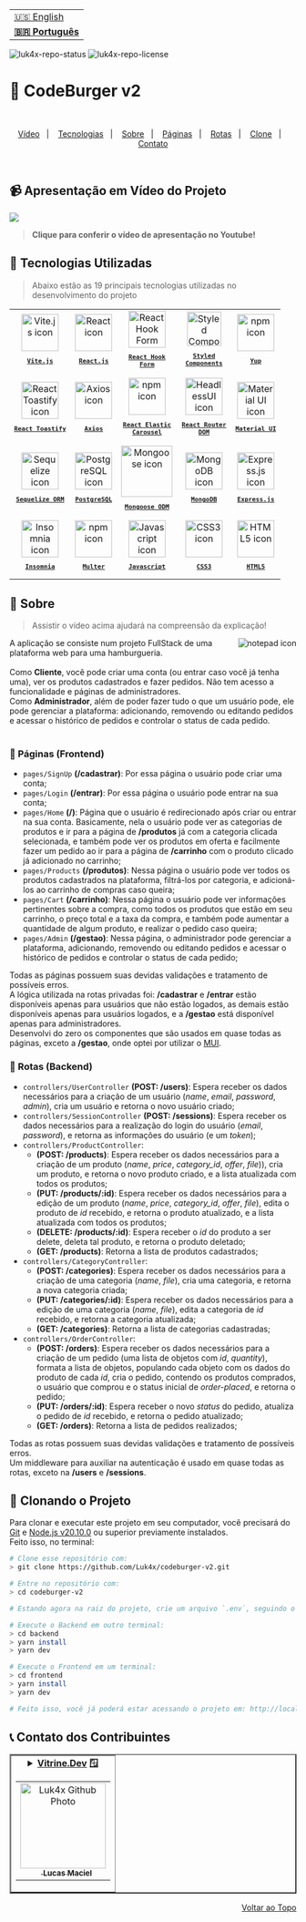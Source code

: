 <table align="right">
  <tr>
    <td>
      <a href="readme-en.md">🇺🇸 English</a>
    </td>
  </tr>
  <tr>
    <td>
      <b><a href="README.md">🇧🇷 Português</a></b>
    </td>
  </tr>
</table>

![luk4x-repo-status](https://img.shields.io/badge/Status-Finished-lightgrey?style=for-the-badge&logo=headspace&logoColor=green&color=lightgrey)
![luk4x-repo-license](https://img.shields.io/github/license/Luk4x/codeburger-v2?style=for-the-badge&logo=unlicense)
# 🍔 CodeBurger v2

<br>
<p align="center">
  <a href="#-apresentação-em-vídeo-do-projeto">Vídeo</a>&nbsp;&nbsp;&nbsp;|&nbsp;&nbsp;&nbsp;
  <a href="#-tecnologias-utilizadas">Tecnologias</a>&nbsp;&nbsp;&nbsp;|&nbsp;&nbsp;&nbsp;
  <a href="#-sobre">Sobre</a>&nbsp;&nbsp;&nbsp;|&nbsp;&nbsp;&nbsp;
  <a href="#-páginas-frontend">Páginas</a>&nbsp;&nbsp;&nbsp;|&nbsp;&nbsp;&nbsp;
  <a href="#-rotas-backend">Rotas</a>&nbsp;&nbsp;&nbsp;|&nbsp;&nbsp;&nbsp;
  <a href="#-clonando-o-projeto">Clone</a>&nbsp;&nbsp;&nbsp;|&nbsp;&nbsp;&nbsp;
  <a href="#-contato-dos-contribuintes">Contato</a>
</p>
<br>

## 📹 Apresentação em Vídeo do Projeto
<a href="https://www.youtube.com/watch?v=-kOThVFZjxs" target="_blank">
  <img align="center" src="https://github.com/Luk4x/codeburger-v2/assets/86276393/72304b0f-d81f-443b-ae15-9fb3397b9b69" />
<a/>

> **Clique para conferir o vídeo de apresentação no Youtube!**<br>

## 🚀 Tecnologias Utilizadas

> Abaixo estão as 19 principais tecnologias utilizadas no desenvolvimento do projeto

<table align="center">
  <tr>
    <td align="center">
      <a href="https://vitejs.dev/">
        <img src="https://skillicons.dev/icons?i=vite" width="65px" alt="Vite.js icon"/><br>
        <sub>
          <b>
            <pre>Vite.js</pre>
          </b>
        </sub>
      </a>
    </td>
    <td align="center">
      <a href="https://pt-br.reactjs.org/">
        <img src="https://skillicons.dev/icons?i=react" width="65px" alt="React icon"/><br>
        <sub>
          <b>
            <pre>React.js</pre>
          </b>
        </sub>
      </a>
    </td>
    <td align="center">
      <a href="https://react-hook-form.com/">
        <img src="https://github.com/Luk4x/Luk4x/assets/86276393/f9481945-1000-4624-8097-ac7da93ea0c5" width="65px" alt="React Hook Form icon"/><br/>
        <sub>
          <b>
            <pre>React Hook<br/>Form</pre>
          </b>
        </sub>
      </a>
    </td>
    <td align="center">
      <a href="https://styled-components.com/">
        <img src="https://skillicons.dev/icons?i=styledcomponents" width="60px" alt="Styled Components icon"/><br/>
        <sub>
          <b>
            <pre>Styled<br/>Components</pre>
          </b>
        </sub>
      </a>
    </td>
    <td align="center">
      <a href="https://github.com/jquense/yup">
      <img src="https://user-images.githubusercontent.com/86276393/212925340-d173a3be-d947-4620-b6e6-734d1fdf8fd0.png" width="65px" alt="npm icon"/><br/>
      <sub>
        <b>
          <pre>Yup</pre>
        </b>
      </sub>
      </a>
    </td>
  </tr>
  <tr>
    <td align="center">
      <a href="https://fkhadra.github.io/react-toastify/introduction">
        <img src="https://github.com/Luk4x/codeburger-v2/assets/86276393/c294c572-7922-44fe-93be-a49411984033" width="65px" alt="React Toastify icon"/><br>
        <sub>
          <b>
            <pre>React Toastify</pre>
          </b>
        </sub>
      </a>
    </td>
    <td align="center">
      <a href="https://axios-http.com/docs/intro">
      <img src="https://github.com/Luk4x/Luk4x/assets/86276393/71a02aa6-3809-4a9b-8190-80732381c873" width="65px" alt="Axios icon"/><br/>
      <sub>
        <b>
          <pre>Axios</pre>
        </b>
      </sub>
      </a>
    </td>
    <td align="center">
      <a href="https://www.npmjs.com/package/react-elastic-carousel">
        <img src="https://user-images.githubusercontent.com/86276393/212925340-d173a3be-d947-4620-b6e6-734d1fdf8fd0.png" height="65px" alt="npm icon"/><br>
        <sub>
          <b>
            <pre>React Elastic<br />Carousel</pre>
          </b>
        </sub>
      </a>
    </td>
    <td align="center">
      <a href="https://reactrouter.com/en/main">
        <img src="https://github.com/Luk4x/codeburger-v2/assets/86276393/b82d80fb-d615-4320-82a9-2d43b6458288" height="65px" alt="HeadlessUI icon"/><br>
        <sub>
          <b>
            <pre>React Router<br />DOM</pre>
          </b>
        </sub>
      </a>
    </td>
    <td align="center">
      <a href="https://mui.com">
        <img src="https://skillicons.dev/icons?i=materialui" height="65px" alt="Material UI icon"/><br>
        <sub>
          <b>
            <pre>Material UI</pre>
          </b>
        </sub>
      </a>
    </td>
  </tr>
  <tr>
   <td align="center">
      <a href="https://sequelize.org/">
        <img src="https://github.com/Luk4x/codeburger-v2/assets/86276393/f7645e40-416a-439e-b0bf-21eecbd6e358" height="65px" alt="Sequelize icon"/><br>
        <sub>
          <b>
            <pre>Sequelize ORM</pre>
          </b>
        </sub>
      </a>
    </td>
   <td align="center">
      <a href="https://www.postgresql.org/">
        <img src="https://skillicons.dev/icons?i=postgres" height="65px" alt="PostgreSQL icon"/><br>
        <sub>
          <b>
            <pre>PostgreSQL</pre>
          </b>
        </sub>
      </a>
    </td>
    <td align="center">
      <a href="https://mongoosejs.com/">
        <img src="https://github.com/Luk4x/codeburger-v2/assets/86276393/727096a8-0eaf-4ea0-9bbd-629a2a94149b" width="90px" alt="Mongoose icon"/><br>
        <sub>
          <b>
            <pre>Mongoose ODM</pre>
          </b>
        </sub>
      </a>
    </td>
    <td align="center">
      <a href="https://www.mongodb.com/">
        <img src="https://skillicons.dev/icons?i=mongodb" height="65px" alt="MongoDB icon"/><br>
        <sub>
          <b>
            <pre>MongoDB</pre>
          </b>
        </sub>
      </a>
    </td>
    <td align="center">
      <a href="https://expressjs.com/">
        <img src="https://skillicons.dev/icons?i=express" width="65px" alt="Express.js icon"/><br/>
        <sub>
          <b>
            <pre>Express.js</pre>
          </b>
        </sub>
      </a>
    </td>
  </tr>
  <tr>
    <td align="center">
      <a href="https://insomnia.rest/">
        <img src="https://github.com/Luk4x/codeburger-v2/assets/86276393/ad4bdd02-db7a-46c4-ad80-6a2797652a17" height="65px" alt="Insomnia icon"/><br>
        <sub>
          <b>
            <pre>Insomnia</pre>
          </b>
        </sub>
      </a>
    </td>
    <td align="center">
      <a href="https://www.npmjs.com/package/multer">
        <img src="https://user-images.githubusercontent.com/86276393/212925340-d173a3be-d947-4620-b6e6-734d1fdf8fd0.png" height="65px" alt="npm icon"/><br>
        <sub>
          <b>
            <pre>Multer</pre>
          </b>
        </sub>
      </a>
    </td>
    <td align="center">
      <a href="https://developer.mozilla.org/en-US/docs/Web/JavaScript/">
        <img src="https://skillicons.dev/icons?i=js" width="65px" alt="Javascript icon"/><br>
        <sub>
          <b>
            <pre>Javascript</pre>
          </b>
        </sub>
      </a>
    </td>
    <td align="center">
      <a href="https://developer.mozilla.org/en-US/docs/Web/CSS/">
        <img src="https://skillicons.dev/icons?i=css" width="65px" alt="CSS3 icon"/><br>
        <sub>
          <b>
            <pre>CSS3</pre>
          </b>
        </sub>
      </a>
    </td>
    <td align="center">
      <a href="https://developer.mozilla.org/en-US/docs/Web/HTML/">
        <img src="https://skillicons.dev/icons?i=html" width="65px" alt="HTML5 icon"/><br>
        <sub>
          <b>
            <pre>HTML5</pre>
          </b>
        </sub>
      </a>
    </td>
  </tr>
</table>

## 📝 Sobre

> Assistir o vídeo acima ajudará na compreensão da explicação!
 
<img align="right" src="https://user-images.githubusercontent.com/86276393/212980660-edc0babb-f014-439f-b823-4a4e9ece7d45.png" alt="notepad icon" />
A aplicação se consiste num projeto FullStack de uma plataforma web para uma hamburgueria.
<br/><br/>
Como <b>Cliente</b>, você pode criar uma conta (ou entrar caso você já tenha uma), ver os produtos cadastrados e fazer pedidos. Não tem acesso a funcionalidade e páginas de administradores.
<br/>
Como <b>Administrador</b>, além de poder fazer tudo o que um usuário pode, ele pode gerenciar a plataforma: adicionando, removendo ou editando pedidos e acessar o histórico de pedidos e controlar o status de cada pedido.
<br/><br/>

### 📄 Páginas (Frontend)

  - `pages/SignUp` __(/cadastrar)__: Por essa página o usuário pode criar uma conta;
  - `pages/Login` __(/entrar)__: Por essa página o usuário pode entrar na sua conta;
  - `pages/Home` __(/)__: Página que o usuário é redirecionado após criar ou entrar na sua conta. Basicamente, nela o usuário pode ver as categorias de produtos e ir para a página de __/produtos__ já com a categoria clicada selecionada, e também pode ver os produtos em oferta e facilmente fazer um pedido ao ir para a página de __/carrinho__ com o produto clicado já adicionado no carrinho;
  - `pages/Products` __(/produtos)__: Nessa página o usuário pode ver todos os produtos cadastrados na plataforma, filtrá-los por categoria, e adicioná-los ao carrinho de compras caso queira;
  - `pages/Cart` __(/carrinho)__: Nessa página o usuário pode ver informações pertinentes sobre a compra, como todos os produtos que estão em seu carrinho, o preço total e a taxa da compra, e também pode aumentar a quantidade de algum produto, e realizar o pedido caso queira;
  - `pages/Admin` __(/gestao)__: Nessa página, o administrador pode gerenciar a plataforma, adicionando, removendo ou editando pedidos e acessar o histórico de pedidos e controlar o status de cada pedido;

Todas as páginas possuem suas devidas validações e tratamento de possíveis erros.
<br />
A lógica utilizada na rotas privadas foi: __/cadastrar__ e __/entrar__ estão disponíveis apenas para usuários que não estão logados, as demais estão disponíveis apenas para usuários logados, e a __/gestao__ está disponível apenas para administradores.
<br />
Desenvolvi do zero os componentes que são usados em quase todas as páginas, exceto a __/gestao__, onde optei por utilizar o [MUI](https://mui.com/).
 
### 📄 Rotas (Backend)

  - `controllers/UserController` __(POST: /users)__: Espera receber os dados necessários para a criação de um usuário (_name_, _email_, _password_, _admin_), cria um usuário e retorna o novo usuário criado;
  - `controllers/SessionController` __(POST: /sessions)__: Espera receber os dados necessários para a realização do login do usuário (_email_, _password_), e retorna as informações do usuário (e um _token_);
  - `controllers/ProductController`:
    - __(POST: /products)__: Espera receber os dados necessários para a criação de um produto (_name_, _price_, _category_id_, _offer_, _file_)), cria um produto, e retorna o novo produto criado, e a lista atualizada com todos os produtos;
    - __(PUT: /products/:id)__: Espera receber os dados necessários para a edição de um produto (_name_, _price_, _category_id_, _offer_, _file_), edita o produto de _id_ recebido, e retorna o produto atualizado, e a lista atualizada com todos os produtos;
    - __(DELETE: /products/:id)__: Espera receber o _id_ do produto a ser delete, deleta tal produto, e retorna o produto deletado;
    - __(GET: /products)__: Retorna a lista de produtos cadastrados;
  - `controllers/CategoryController`:
    - __(POST: /categories)__: Espera receber os dados necessários para a criação de uma categoria (_name_, _file_), cria uma categoria, e retorna a nova categoria criada;
    - __(PUT: /categories/:id)__: Espera receber os dados necessários para a edição de uma categoria (_name_, _file_), edita a categoria de _id_ recebido, e retorna a categoria atualizada;
    - __(GET: /categories)__: Retorna a lista de categorias cadastradas;
  - `controllers/OrderController`:
    - __(POST: /orders)__: Espera receber os dados necessários para a criação de um pedido (uma lista de objetos com _id_, _quantity_), formata a lista de objetos, populando cada objeto com os dados do produto de cada _id_, cria o pedido, contendo os produtos comprados, o usuário que comprou e o status inicial de _order-placed_, e retorna o pedido;
    - __(PUT: /orders/:id)__: Espera receber o novo _status_ do pedido, atualiza o pedido de _id_ recebido, e retorna o pedido atualizado;
    - __(GET: /orders)__: Retorna a lista de pedidos realizados;

Todas as rotas possuem suas devidas validações e tratamento de possíveis erros.
<br />
Um middleware para auxiliar na autenticação é usado em quase todas as rotas, exceto na __/users__ e __/sessions__.

## 📖 Clonando o Projeto

Para clonar e executar este projeto em seu computador, você precisará do [Git](https://git-scm.com/) e [Node.js v20.10.0](https://nodejs.org/en/) ou superior previamente instalados.<br>
Feito isso, no terminal:

```bash
# Clone esse repositório com:
> git clone https://github.com/Luk4x/codeburger-v2.git

# Entre no repositório com:
> cd codeburger-v2

# Estando agora na raiz do projeto, crie um arquivo `.env`, seguindo o `.env.example` de cada projeto como base.

# Execute o Backend em outro terminal:
> cd backend
> yarn install
> yarn dev

# Execute o Frontend em um terminal:
> cd frontend
> yarn install
> yarn dev

# Feito isso, você já poderá estar acessando o projeto em: http://localhost:5173/
```

## 📞 Contato dos Contribuintes

<table border="2">
  <tr>
    <td align="center">
      <details>
        <summary>
          <b><a href="https://cursos.alura.com.br/vitrinedev/lucasmacielf">Vitrine.Dev</a> 🪟</b>
          <table>
            <tr>
              <td align="center">
                <a href="https://github.com/Luk4x">
                  <img src="https://avatars.githubusercontent.com/Luk4x" width="150px;" alt="Luk4x Github Photo"/>
                </a>
                <br>
                <a href="https://www.linkedin.com/in/lucasmacielf/">
                  <sub>
                    <img width="12px" src="https://user-images.githubusercontent.com/86276393/213034697-3d2b2048-7a83-435c-96aa-6e5fad0466eb.png" /> <b>Lucas Maciel</b>
                  </sub>
                </a>
              </td>
            </tr>
          </table>
        </summary>

| :placard: Vitrine.Dev | Lucas Maciel |
| -------------  | --- |
| :sparkles: Nome        | **🍔 CodeBurger v2**
| :label: Tecnologias | vite.js, react.js, react hook form, styled-components, yup, react-toastify, axios, react-elastic-carousel, react-router-dom, material ui, sequelize orm, mongoose odm, postgres sql, mongo db, express.js, insomnia, multer, javascript, css, html
| :camera: Img         | <img src="https://github.com/Luk4x/codeburger-v2/assets/86276393/cd822662-10c1-4f59-a604-3407f2aacf4b#vitrinedev" alt="vitrine.dev thumb" width="100%"/>

</details>
</td>
</tr>
</table>

<p align="right">
  <a href="#-codeburger-v2">Voltar ao Topo</a>
</p>

<!--
  keep tecnology, phase numbers and vitrinedev techs updated
  add vitrinedev and portfolio-project tag
  Change Repo/Settings/Social Preview
-->
